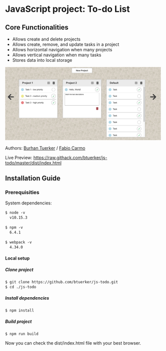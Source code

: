 # JavaScript project: To-do List

## Core Functionalities
- Allows create and delete projects
- Allows create, remove, and update tasks in a project
- Allows horizontal navigation when many projects
- Allows vertical navigation when many tasks
- Stores data into local storage

![](preview.png)

Authors: <a href="https://github.com/btuerker">Burhan Tuerker</a> / <a href="https://github.com/madcido">Fabio Carmo</a>

Live Preview: https://raw.githack.com/btuerker/js-todo/master/dist/index.html

## Installation Guide
### Prerequisities
System dependencies:
```
$ node -v
  v10.15.3

$ npm -v
  6.4.1

$ webpack -v
  4.34.0
```

#### Local setup
##### Clone project
```
$ git clone https://github.com/btuerker/js-todo.git
$ cd ./js-todo
```
##### Install dependencies
```
$ npm install
```
##### Build project
```
$ npm run build
```

Now you can check the dist/index.html file with your best browser.
